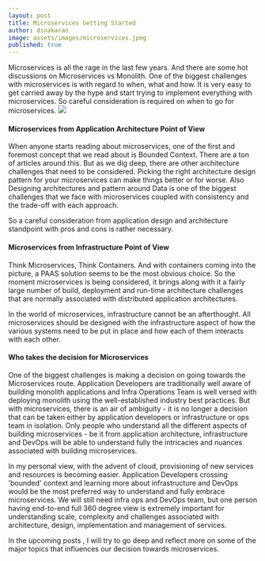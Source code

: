 ```yaml
---
layout: post
title: Microservices Getting Started
author: dinakaran
image: assets/images/microservices.jpeg
published: true
---
```

Microservices is all the rage in the last few years. And there are some hot discussions on Microservices vs Monolith. One of the biggest challenges with microservices is with regard to when, what and how. It is very easy to get carried away by the hype and start trying to implement everything with microservices. So careful consideration is required on when to go for microservices.
![]({{site.baseurl}}/https://miro.medium.com/max/1400/1*1hBwhZ--xEVY35z5owT1Qw.jpeg)
#### Microservices from Application Architecture Point of View

When anyone starts reading about microservices, one of the first and foremost concept that we read about is Bounded Context. There are a ton of articles around this. But as we dig deep, there are other architecture challenges that need to be considered. Picking the right architecture design pattern for your microservices can make things better or for worse. Also Designing architectures and pattern around Data is one of the biggest challenges that we face with microservices coupled with consistency and the trade-off with each approach.

So a careful consideration from application design and architecture standpoint with pros and cons is rather necessary. 

#### Microservices from Infrastructure Point of View

Think Microservices, Think Containers. And with containers coming into the picture, a PAAS solution seems to be the most obvious choice. So the moment microservices is being considered, it brings along with it a fairly large number of build, deployment and run-time architecture challenges that are normally associated with distributed application architectures.

In the world of microservices, infrastructure cannot be an afterthought. All microservices should be designed with the infrastructure aspect of how the various systems need to be put in place and how each of them interacts with each other. 

#### Who takes the decision for Microservices 

One of the biggest challenges is making a decision on going towards the Microservices route. Application Developers are traditionally well aware of building monolith applications and Infra Operations Team is well versed with deploying monolith using the well-established industry best practices. But with microservices, there is an air of ambiguity - it is no longer a decision that can be taken either by application developers or infrastructure or ops team in isolation. Only people who understand all the different aspects of building microservices - be it from application architecture, infrastructure and DevOps will be able to understand fully the intricacies and nuances associated with building microservices.

In my personal view, with the advent of cloud, provisioning of new services and resources is becoming easier. Application Developers crossing 'bounded' context and learning more about infrastructure and DevOps would be the most preferred way to understand and fully embrace microservices. We will still need infra ops and DevOps team, but one person having end-to-end full 360 degree view is extremely important for understanding scale, complexity and challenges associated with architecture, design, implementation and management of services.

In the upcoming posts , I will try to go deep and reflect more on some of the major topics that influences our decision towards microservices. 